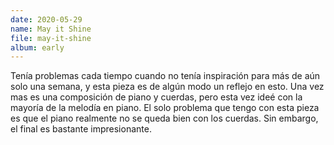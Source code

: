 ```yaml
---
date: 2020-05-29
name: May it Shine
file: may-it-shine
album: early
---
```


Tenía problemas cada tiempo cuando no tenía inspiración para más de aún solo una semana, y esta pieza es de algún modo un reflejo en esto. Una vez mas es una composición de piano y cuerdas, pero esta vez ideé con la mayoría de la melodía en piano. El solo problema que tengo con esta pieza es que el piano realmente no se queda bien con los cuerdas. Sin embargo, el final es bastante impresionante.
